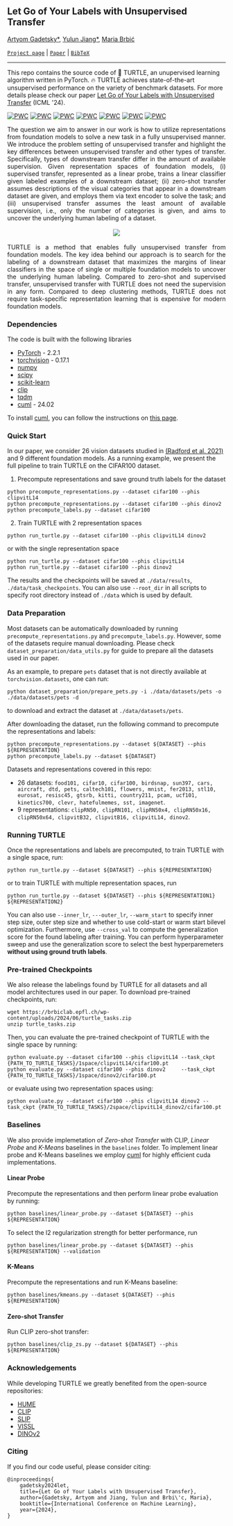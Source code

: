## Let Go of Your Labels with Unsupervised Transfer

[Artyom Gadetsky*](http://agadetsky.github.io), [Yulun Jiang*](https://yljblues.github.io), [Maria Brbić](https://brbiclab.epfl.ch/team/)

[`Project page`](https://brbiclab.epfl.ch/projects/turtle/) | [`Paper`](https://openreview.net/pdf?id=RZHRnnGcEx) | [`BibTeX`](#citing) 
_________________
This repo contains the source code of 🐢 TURTLE, an unupervised learning algorithm written in PyTorch. 🔥 TURTLE achieves state-of-the-art unsupervised performance on the variety of benchmark datasets. For more details please check our paper [Let Go of Your Labels with Unsupervised Transfer](https://openreview.net/pdf?id=RZHRnnGcEx) (ICML '24).

[![PWC](https://img.shields.io/endpoint.svg?url=https://paperswithcode.com/badge/let-go-of-your-labels-with-unsupervised/image-clustering-on-imagenet)](https://paperswithcode.com/sota/image-clustering-on-imagenet?p=let-go-of-your-labels-with-unsupervised)
[![PWC](https://img.shields.io/endpoint.svg?url=https://paperswithcode.com/badge/let-go-of-your-labels-with-unsupervised/image-clustering-on-cifar-10)](https://paperswithcode.com/sota/image-clustering-on-cifar-10?p=let-go-of-your-labels-with-unsupervised)
[![PWC](https://img.shields.io/endpoint.svg?url=https://paperswithcode.com/badge/let-go-of-your-labels-with-unsupervised/image-clustering-on-cifar-100)](https://paperswithcode.com/sota/image-clustering-on-cifar-100?p=let-go-of-your-labels-with-unsupervised)
[![PWC](https://img.shields.io/endpoint.svg?url=https://paperswithcode.com/badge/let-go-of-your-labels-with-unsupervised/image-clustering-on-stl-10)](https://paperswithcode.com/sota/image-clustering-on-stl-10?p=let-go-of-your-labels-with-unsupervised)
[![PWC](https://img.shields.io/endpoint.svg?url=https://paperswithcode.com/badge/let-go-of-your-labels-with-unsupervised/unsupervised-image-classification-on-imagenet)](https://paperswithcode.com/sota/unsupervised-image-classification-on-imagenet?p=let-go-of-your-labels-with-unsupervised)
[![PWC](https://img.shields.io/endpoint.svg?url=https://paperswithcode.com/badge/let-go-of-your-labels-with-unsupervised/unsupervised-image-classification-on-cifar-10)](https://paperswithcode.com/sota/unsupervised-image-classification-on-cifar-10?p=let-go-of-your-labels-with-unsupervised)
[![PWC](https://img.shields.io/endpoint.svg?url=https://paperswithcode.com/badge/let-go-of-your-labels-with-unsupervised/image-clustering-on-stl-10)](https://paperswithcode.com/sota/image-clustering-on-stl-10?p=let-go-of-your-labels-with-unsupervised)

<div align="justify">The question we aim to answer in our work is how to utilize representations from foundation models to solve a new task in a fully unsupervised manner. We introduce the problem setting of unsupervised transfer and highlight the key differences between unsupervised transfer and other types of transfer. Specifically, types of downstream transfer differ in the amount of available supervision. Given representation spaces of foundation models, (i) supervised transfer, represented as a linear probe, trains a linear classifier given labeled examples of a downstream dataset; (ii) zero-shot transfer assumes descriptions of the visual categories that appear in a downstream dataset are given, and employs them via text encoder to solve the task; and (iii) unsupervised transfer assumes the least amount of available supervision, i.e., only the number of categories is given, and aims to uncover the underlying human labeling of a dataset.</div>
</br>
<div align="center" style="padding: 0 100pt">
<img src="figures/setting_plot.png">
</div>
</br>
<div align="justify">TURTLE is a method that enables fully unsupervised transfer from foundation models. The key idea behind our approach is to search for the labeling of a downstream dataset that maximizes the margins of linear classifiers in the space of single or multiple foundation models to uncover the underlying human labeling. Compared to zero-shot and supervised transfer, unsupervised transfer with TURTLE does not need the supervision in any form. Compared to deep clustering methods, TURTLE does not require task-specific representation learning that is expensive for modern foundation models.</div>

### Dependencies
The code is built with the following libraries

- [PyTorch](https://pytorch.org/) - 2.2.1
- [torchvision](https://pytorch.org/vision/stable/index.html) - 0.17.1
- [numpy](http://numpy.org)
- [scipy](http://scipy.org)
- [scikit-learn](http://scikit-learn.org)
- [clip](https://github.com/openai/CLIP)
- [tqdm](https://tqdm.github.io)
- [cuml](https://rapids.ai/) - 24.02

To install [cuml](https://rapids.ai/), you can follow the instructions on [this page](https://docs.rapids.ai/install?_gl=1*1az1x2f*_ga*MTY1NDI3MDM1MS4xNzE3NzUwMTQz*_ga_RKXFW6CM42*MTcxNzc1MDE0My4xLjAuMTcxNzc1MDE0My42MC4wLjA.).

### Quick Start
In our paper, we consider 26 vision datasets studied in [(Radford et al. 2021)](https://arxiv.org/abs/2103.00020) and 9 different foundation models. As a running example, we present the full pipeline to train TURTLE on the CIFAR100 dataset.

1. Precompute representations and save ground truth labels for the dataset
```
python precompute_representations.py --dataset cifar100 --phis clipvitL14
python precompute_representations.py --dataset cifar100 --phis dinov2 
python precompute_labels.py --dataset cifar100
```

2. Train TURTLE with 2 representation spaces
```
python run_turtle.py --dataset cifar100 --phis clipvitL14 dinov2 
```
or with the single representation space
```
python run_turtle.py --dataset cifar100 --phis clipvitL14
python run_turtle.py --dataset cifar100 --phis dinov2
```

The results and the checkpoints will be saved at ```./data/results```, ```./data/task_checkpoints```. You can also use `--root_dir` in all scripts to specify root directory instead of `./data` which is used by default.

### Data Preparation

Most datasets can be automatically downloaded by running `precompute_representations.py` and `precompute_labels.py`. However, some of the datasets require manual downloading. Please check ```dataset_preparation/data_utils.py``` for guide to prepare all the datasets used in our paper. 

As an example, to prepare `pets` dataset that is not directly available at ```torchvision.datasets```, one can run:
```
python dataset_preparation/prepare_pets.py -i ./data/datasets/pets -o ./data/datasets/pets -d
```
to download and extract the dataset at ```./data/datasets/pets```.

After downloading the dataset, run the following command to precompute the representations and labels:
```
python precompute_representations.py --dataset ${DATASET} --phis ${REPRESENTATION}
python precompute_labels.py --dataset ${DATASET}
```

Datasets and representations covered in this repo:
- 26 datasets: ```food101, cifar10, cifar100, birdsnap, sun397, cars, aircraft, dtd, pets, caltech101, flowers, mnist, fer2013, stl10, eurosat, resisc45, gtsrb, kitti, country211, pcam, ucf101, kinetics700, clevr, hatefulmemes, sst, imagenet```.
- 9 representations: ``clipRN50, clipRN101, clipRN50x4, clipRN50x16, clipRN50x64, clipvitB32, clipvitB16, clipvitL14, dinov2``.

### Running TURTLE
Once the representations and labels are precomputed, to train TURTLE with a single space, run:
```
python run_turtle.py --dataset ${DATASET} --phis ${REPRESENTATION} 
```
or to train TURTLE with multiple representation spaces, run
```
python run_turtle.py --dataset ${DATASET} --phis ${REPRESENTATION1} ${REPRESENTATION2}
```

You can also use ```--inner_lr```, ```---outer_lr```, ```--warm_start``` to specify inner step size, outer step size and whether to use cold-start or warm start bilevel optimization. Furthermore, use ``--cross_val`` to compute the generalization score for the found labeling after training. You can perform hyperparameter sweep and use the generalization score to select the best hyperparemeters **without using ground truth labels**.

### Pre-trained Checkpoints

We also release the labelings found by TURTLE for all datasets and all model architectures used in our paper. To download pre-trained checkpoints, run:
```
wget https://brbiclab.epfl.ch/wp-content/uploads/2024/06/turtle_tasks.zip
unzip turtle_tasks.zip
```
Then, you can evaluate the pre-trained checkpoint of TURTLE with the single space by running:
```
python evaluate.py --dataset cifar100 --phis clipvitL14 --task_ckpt {PATH_TO_TURTLE_TASKS}/1space/clipvitL14/cifar100.pt
python evaluate.py --dataset cifar100 --phis dinov2     --task_ckpt {PATH_TO_TURTLE_TASKS}/1space/dinov2/cifar100.pt
```
or evaluate using two representation spaces using:
```
python evaluate.py --dataset cifar100 --phis clipvitL14 dinov2 --task_ckpt {PATH_TO_TURTLE_TASKS}/2space/clipvitL14_dinov2/cifar100.pt
```

### Baselines

We also provide implemetation of *Zero-shot Transfer* with CLIP, *Linear Probe* and *K-Means* baselines in the `baselines` folder. To implement linear probe and K-Means baselines we employ [cuml](https://rapids.ai/) for highly efficient cuda implementations.

#### Linear Probe
Precompute the representations and then perform linear probe evaluation by running:
```
python baselines/linear_probe.py --dataset ${DATASET} --phis ${REPRESENTATION}
```
To select the l2 regularization strength for better performance, run 
```
python baselines/linear_probe.py --dataset ${DATASET} --phis ${REPRESENTATION} --validation
```

#### K-Means
Precompute the representations and run K-Means baseline:
```
python baselines/kmeans.py --dataset ${DATASET} --phis ${REPRESENTATION}
```

#### Zero-shot Transfer
Run CLIP zero-shot transfer:
```
python baselines/clip_zs.py --dataset ${DATASET} --phis ${REPRESENTATION}
```

### Acknowledgements

While developing TURTLE we greatly benefited from the open-source repositories:

- [HUME](https://github.com/mlbio-epfl/hume)
- [CLIP](https://github.com/openai/CLIP/tree/main)
- [SLIP](https://github.com/facebookresearch/SLIP)
- [VISSL](https://github.com/facebookresearch/vissl/tree/main)
- [DINOv2](https://github.com/facebookresearch/dinov2/tree/main)

### Citing

If you find our code useful, please consider citing:

```
@inproceedings{
    gadetsky2024let,
    title={Let Go of Your Labels with Unsupervised Transfer},
    author={Gadetsky, Artyom and Jiang, Yulun and Brbi\'c, Maria},
    booktitle={International Conference on Machine Learning},
    year={2024},
}
```
